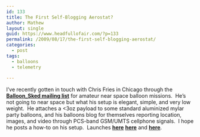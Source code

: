 ```yaml
---
id: 133
title: The First Self-Blogging Aerostat?
author: Mathew
layout: single
guid: https://www.headfullofair.com/?p=133
permalink: /2009/08/17/the-first-self-blogging-aerostat/
categories:
  - post
tags:
  - balloons
  - telemetry
 
---
```

I&#8217;ve recently gotten in touch with Chris Fries in Chicago through the **[Balloon_Sked mailing list][1]** for amateur near space balloon missions.  He&#8217;s not going to near space but what his setup is elegant, simple, and very low weight.  He attaches a <3oz payload to some standard aluminized mylar party balloons, and his balloons blog for themselves reporting location, images, and video through PCS-band GSM/UMTS cellphone signals.  I hope he posts a how-to on his setup.  Launches **[here][2]** [**here**][3] and **[here][4]**.

 [1]: http://groups.yahoo.com/group/Balloon_Sked/
 [2]: http://ebonyexplorer.blogspot.com/
 [3]: http://ivoryexplorer.blogspot.com/
 [4]: http://ivoryglobal.blogspot.com/